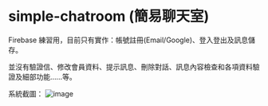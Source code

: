 # simple-chatroom (簡易聊天室)
Firebase 練習用，目前只有實作：帳號註冊(Email/Google)、登入登出及訊息儲存。  
  
並沒有驗證信、修改會員資料、提示訊息、刪除對話、訊息內容檢查和各項資料驗證及細部功能……等。

系統截圖：
![image](https://github.com/anjiekuo/simple-chatroom/blob/master/chatroom.png)
